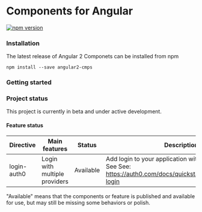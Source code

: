 # Components for Angular

[![npm version](https://badge.fury.io/js/angular2-cmps.svg)](https://badge.fury.io/js/angular2-cmps)

### Installation

The latest release of Angular 2 Componets can be installed from npm

`npm install --save angular2-cmps`

### Getting started

### Project status

This project is currently in beta and under active development.

#### Feature status

| Directive          |Main features                  | Status      | Description         |
|------------------|---------------------------------|-------------|---------------------|
| login-auth0      | Login with multiple providers   |   Available | Add login to your application with auth0. <br>See See: https://auth0.com/docs/quickstart/spa/angular2/00-login      |



"Available" means that the components or feature is published and available for use, but may still
be missing some behaviors or polish.
